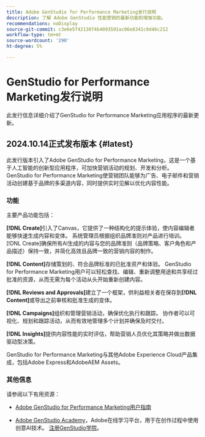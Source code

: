 ```yaml
---
title: Adobe GenStudio for Performance Marketing发行说明
description: 了解 Adobe GenStudio 性能营销的最新功能和增强功能。
recommendations: noDisplay
source-git-commit: c3e6e5f4213074b4093591ac06e8341c9d46c212
workflow-type: tm+mt
source-wordcount: '290'
ht-degree: 5%

---
```


# GenStudio for Performance Marketing发行说明

此发行信息详细介绍了GenStudio for Performance Marketing应用程序的最新更新。

## 2024.10.14正式发布版本 {#latest}

此发行版本引入了Adobe GenStudio for Performance Marketing，这是一个基于人工智能的创新型应用程序，可加快营销活动的规划、开发和分析。 GenStudio for Performance Marketing使营销团队能够为广告、电子邮件和营销活动创建基于品牌的多渠道内容，同时提供实时见解以优化内容性能。

### 功能

主要产品功能包括：

**[!DNL Create]**&#x200B;引入了Canvas，它提供了一种结构化的提示体验，使内容编辑者能够快速生成内容和变体。 系统管理员根据组织品牌准则对产品进行培训。 [!DNL Create]确保所有AI生成的内容与您的品牌准则（品牌策略、客户角色和产品描述）保持一致，并简化高效且品牌一致的营销内容的制作。

**[!DNL Content]**&#x200B;存储策划的、符合品牌标准的已批准资产和体验。 GenStudio for Performance Marketing用户可以轻松查找、编辑、重新调整用途和共享经过批准的资源，从而无需为每个活动从头开始重新创建内容。

**[!DNL Reviews and Approvals]**&#x200B;建立了一个框架，供利益相关者在保存到&#x200B;**[!DNL Content]**&#x200B;或导出之前审核和批准生成的变体。

**[!DNL Campaigns]**&#x200B;组织和管理营销活动，确保优化执行和跟踪。 协作者可以可视化、规划和跟踪活动，从而有效地管理多个计划并确保及时交付。

**[!DNL Insights]**&#x200B;提供内容性能的实时评估，帮助营销人员优化其策略并做出数据驱动型决策。

GenStudio for Performance Marketing与其他Adobe Experience Cloud产品集成，包括Adobe Express和AdobeAEM Assets。

### 其他信息

请参阅以下有用资源：

* [Adobe GenStudio for Performance Marketing用户指南](https://experienceleague.adobe.com/en/docs/genstudio/user-guide/home)

* [Adobe GenStudio Academy](genstudioacademy.md)，Adobe在线学习平台，用于在创作过程中使用创意AI技术。 [注册GenStudio学院](http://adobe.ly/genstudioacademyregistration)。
